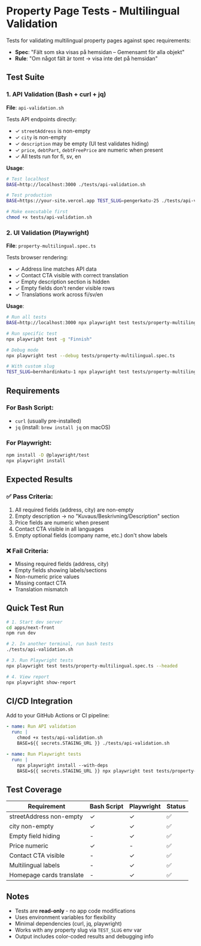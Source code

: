 # Property Page Tests - Multilingual Validation

Tests for validating multilingual property pages against spec requirements:
- **Spec**: "Fält som ska visas på hemsidan – Gemensamt för alla objekt"
- **Rule**: "Om något fält är tomt → visa inte det på hemsidan"

## Test Suite

### 1. API Validation (Bash + curl + jq)
**File**: `api-validation.sh`

Tests API endpoints directly:
- ✓ `streetAddress` is non-empty
- ✓ `city` is non-empty  
- ✓ `description` may be empty (UI test validates hiding)
- ✓ `price`, `debtPart`, `debtFreePrice` are numeric when present
- ✓ All tests run for fi, sv, en

**Usage**:
```bash
# Test localhost
BASE=http://localhost:3000 ./tests/api-validation.sh

# Test production
BASE=https://your-site.vercel.app TEST_SLUG=pengerkatu-25 ./tests/api-validation.sh

# Make executable first
chmod +x tests/api-validation.sh
```

### 2. UI Validation (Playwright)
**File**: `property-multilingual.spec.ts`

Tests browser rendering:
- ✓ Address line matches API data
- ✓ Contact CTA visible with correct translation
- ✓ Empty description section is hidden
- ✓ Empty fields don't render visible rows
- ✓ Translations work across fi/sv/en

**Usage**:
```bash
# Run all tests
BASE=http://localhost:3000 npx playwright test tests/property-multilingual.spec.ts

# Run specific test
npx playwright test -g "Finnish"

# Debug mode
npx playwright test --debug tests/property-multilingual.spec.ts

# With custom slug
TEST_SLUG=bernhardinkatu-1 npx playwright test tests/property-multilingual.spec.ts
```

## Requirements

### For Bash Script:
- `curl` (usually pre-installed)
- `jq` (install: `brew install jq` on macOS)

### For Playwright:
```bash
npm install -D @playwright/test
npx playwright install
```

## Expected Results

### ✅ Pass Criteria:
1. All required fields (address, city) are non-empty
2. Empty description → no "Kuvaus/Beskrivning/Description" section
3. Price fields are numeric when present
4. Contact CTA visible in all languages
5. Empty optional fields (company name, etc.) don't show labels

### ❌ Fail Criteria:
- Missing required fields (address, city)
- Empty fields showing labels/sections
- Non-numeric price values
- Missing contact CTA
- Translation mismatch

## Quick Test Run

```bash
# 1. Start dev server
cd apps/next-front
npm run dev

# 2. In another terminal, run bash tests
./tests/api-validation.sh

# 3. Run Playwright tests
npx playwright test tests/property-multilingual.spec.ts --headed

# 4. View report
npx playwright show-report
```

## CI/CD Integration

Add to your GitHub Actions or CI pipeline:

```yaml
- name: Run API validation
  run: |
    chmod +x tests/api-validation.sh
    BASE=${{ secrets.STAGING_URL }} ./tests/api-validation.sh

- name: Run Playwright tests
  run: |
    npx playwright install --with-deps
    BASE=${{ secrets.STAGING_URL }} npx playwright test tests/property-multilingual.spec.ts
```

## Test Coverage

| Requirement | Bash Script | Playwright | Status |
|-------------|-------------|------------|--------|
| streetAddress non-empty | ✓ | ✓ | ✅ |
| city non-empty | ✓ | ✓ | ✅ |
| Empty field hiding | - | ✓ | ✅ |
| Price numeric | ✓ | - | ✅ |
| Contact CTA visible | - | ✓ | ✅ |
| Multilingual labels | - | ✓ | ✅ |
| Homepage cards translate | - | ✓ | ✅ |

## Notes

- Tests are **read-only** - no app code modifications
- Uses environment variables for flexibility
- Minimal dependencies (curl, jq, playwright)
- Works with any property slug via `TEST_SLUG` env var
- Output includes color-coded results and debugging info

